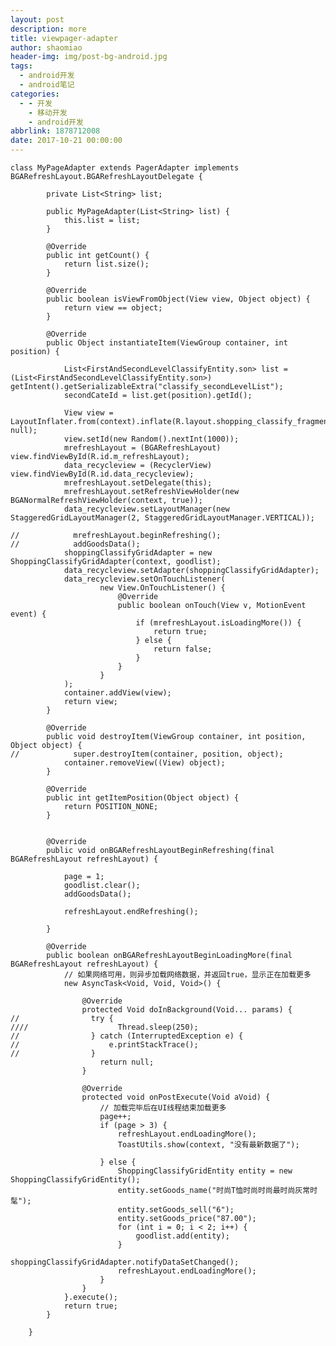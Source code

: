 ```yaml
---
layout: post
description: more
title: viewpager-adapter
author: shaomiao
header-img: img/post-bg-android.jpg
tags:
  - android开发
  - android笔记
categories:
  - - 开发
    - 移动开发
    - android开发
abbrlink: 1878712008
date: 2017-10-21 00:00:00
---
```


	class MyPageAdapter extends PagerAdapter implements BGARefreshLayout.BGARefreshLayoutDelegate {

			private List<String> list;

			public MyPageAdapter(List<String> list) {
				this.list = list;
			}

			@Override
			public int getCount() {
				return list.size();
			}

			@Override
			public boolean isViewFromObject(View view, Object object) {
				return view == object;
			}

			@Override
			public Object instantiateItem(ViewGroup container, int position) {

				List<FirstAndSecondLevelClassifyEntity.son> list = (List<FirstAndSecondLevelClassifyEntity.son>) getIntent().getSerializableExtra("classify_secondLevelList");
				secondCateId = list.get(position).getId();

				View view = LayoutInflater.from(context).inflate(R.layout.shopping_classify_fragment, null);
				view.setId(new Random().nextInt(1000));
				mrefreshLayout = (BGARefreshLayout) view.findViewById(R.id.m_refreshLayout);
				data_recycleview = (RecyclerView) view.findViewById(R.id.data_recycleview);
				mrefreshLayout.setDelegate(this);
				mrefreshLayout.setRefreshViewHolder(new BGANormalRefreshViewHolder(context, true));
				data_recycleview.setLayoutManager(new StaggeredGridLayoutManager(2, StaggeredGridLayoutManager.VERTICAL));

	//            mrefreshLayout.beginRefreshing();
	//            addGoodsData();
				shoppingClassifyGridAdapter = new ShoppingClassifyGridAdapter(context, goodlist);
				data_recycleview.setAdapter(shoppingClassifyGridAdapter);
				data_recycleview.setOnTouchListener(
						new View.OnTouchListener() {
							@Override
							public boolean onTouch(View v, MotionEvent event) {
								if (mrefreshLayout.isLoadingMore()) {
									return true;
								} else {
									return false;
								}
							}
						}
				);
				container.addView(view);
				return view;
			}

			@Override
			public void destroyItem(ViewGroup container, int position, Object object) {
	//            super.destroyItem(container, position, object);
				container.removeView((View) object);
			}

			@Override
			public int getItemPosition(Object object) {
				return POSITION_NONE;
			}


			@Override
			public void onBGARefreshLayoutBeginRefreshing(final BGARefreshLayout refreshLayout) {

				page = 1;
				goodlist.clear();
				addGoodsData();

				refreshLayout.endRefreshing();

			}

			@Override
			public boolean onBGARefreshLayoutBeginLoadingMore(final BGARefreshLayout refreshLayout) {
				// 如果网络可用，则异步加载网络数据，并返回true，显示正在加载更多
				new AsyncTask<Void, Void, Void>() {

					@Override
					protected Void doInBackground(Void... params) {
	//                try {
	////                    Thread.sleep(250);
	//                } catch (InterruptedException e) {
	//                    e.printStackTrace();
	//                }
						return null;
					}

					@Override
					protected void onPostExecute(Void aVoid) {
						// 加载完毕后在UI线程结束加载更多
						page++;
						if (page > 3) {
							refreshLayout.endLoadingMore();
							ToastUtils.show(context, "没有最新数据了");

						} else {
							ShoppingClassifyGridEntity entity = new ShoppingClassifyGridEntity();
							entity.setGoods_name("时尚T恤时尚时尚最时尚灰常时髦");
							entity.setGoods_sell("6");
							entity.setGoods_price("87.00");
							for (int i = 0; i < 2; i++) {
								goodlist.add(entity);
							}
							shoppingClassifyGridAdapter.notifyDataSetChanged();
							refreshLayout.endLoadingMore();
						}
					}
				}.execute();
				return true;
			}

		}
